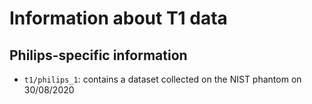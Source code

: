 # Information about T1 data

## Philips-specific information

* `t1/philips_1`: contains a dataset collected on the NIST phantom on 30/08/2020